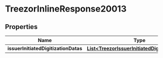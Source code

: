 
# TreezorInlineResponse20013

## Properties
Name | Type | Description | Notes
------------ | ------------- | ------------- | -------------
**issuerInitiatedDigitizationDatas** | [**List&lt;TreezorIssuerInitiatedDigitizationData&gt;**](TreezorIssuerInitiatedDigitizationData.md) |  |  [optional]



